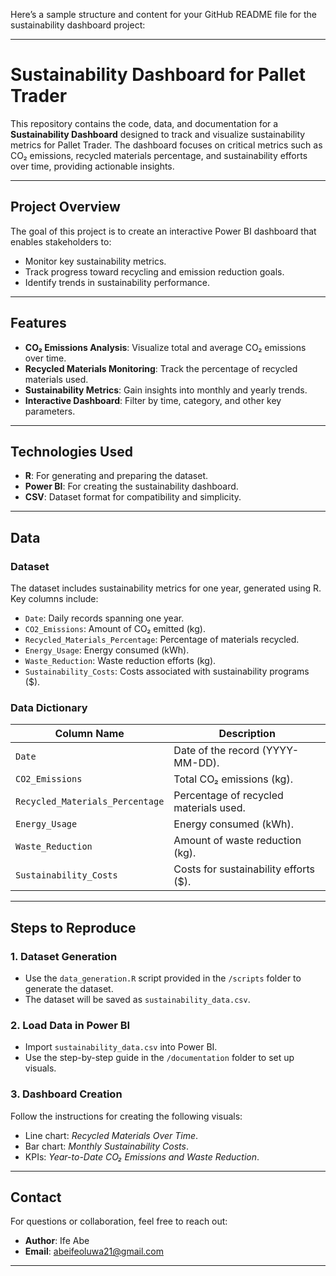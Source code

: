 Here’s a sample structure and content for your GitHub README file for the sustainability dashboard project:

---

# **Sustainability Dashboard for Pallet Trader**

This repository contains the code, data, and documentation for a **Sustainability Dashboard** designed to track and visualize sustainability metrics for Pallet Trader. The dashboard focuses on critical metrics such as CO₂ emissions, recycled materials percentage, and sustainability efforts over time, providing actionable insights.

---

## **Project Overview**
The goal of this project is to create an interactive Power BI dashboard that enables stakeholders to:
- Monitor key sustainability metrics.
- Track progress toward recycling and emission reduction goals.
- Identify trends in sustainability performance.

---

## **Features**
- **CO₂ Emissions Analysis**: Visualize total and average CO₂ emissions over time.
- **Recycled Materials Monitoring**: Track the percentage of recycled materials used.
- **Sustainability Metrics**: Gain insights into monthly and yearly trends.
- **Interactive Dashboard**: Filter by time, category, and other key parameters.

---

## **Technologies Used**
- **R**: For generating and preparing the dataset.
- **Power BI**: For creating the sustainability dashboard.
- **CSV**: Dataset format for compatibility and simplicity.

---

## **Data**
### **Dataset**
The dataset includes sustainability metrics for one year, generated using R. Key columns include:
- `Date`: Daily records spanning one year.
- `CO2_Emissions`: Amount of CO₂ emitted (kg).
- `Recycled_Materials_Percentage`: Percentage of materials recycled.
- `Energy_Usage`: Energy consumed (kWh).
- `Waste_Reduction`: Waste reduction efforts (kg).
- `Sustainability_Costs`: Costs associated with sustainability programs ($).

### **Data Dictionary**
| **Column Name**             | **Description**                          |
|-----------------------------|------------------------------------------|
| `Date`                      | Date of the record (YYYY-MM-DD).         |
| `CO2_Emissions`             | Total CO₂ emissions (kg).                |
| `Recycled_Materials_Percentage` | Percentage of recycled materials used. |
| `Energy_Usage`              | Energy consumed (kWh).                   |
| `Waste_Reduction`           | Amount of waste reduction (kg).          |
| `Sustainability_Costs`      | Costs for sustainability efforts ($).    |

---

## **Steps to Reproduce**
### **1. Dataset Generation**
- Use the `data_generation.R` script provided in the `/scripts` folder to generate the dataset. 
- The dataset will be saved as `sustainability_data.csv`.

### **2. Load Data in Power BI**
- Import `sustainability_data.csv` into Power BI.
- Use the step-by-step guide in the `/documentation` folder to set up visuals.

### **3. Dashboard Creation**
Follow the instructions for creating the following visuals:
- Line chart: *Recycled Materials Over Time*.
- Bar chart: *Monthly Sustainability Costs*.
- KPIs: *Year-to-Date CO₂ Emissions and Waste Reduction*.

---

## **Contact**
For questions or collaboration, feel free to reach out:
- **Author**: Ife Abe
- **Email**: abeifeoluwa21@gmail.com

---
